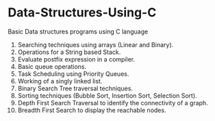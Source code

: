 # Data-Structures-Using-C
Basic Data structures programs using C language

1. Searching techniques using arrays (Linear and Binary).
2. Operations for a String based Stack.
3. Evaluate postfix expression in a compiler.
4. Basic queue operations.
5. Task Scheduling using Priority Queues.
6. Working of a singly linked list.
7. Binary Search Tree traversal techniques.
8. Sorting techniques (Bubble Sort, Insertion Sort, Selection Sort).
9. Depth First Search Traversal to identify the connectivity of a graph.
10. Breadth First Search to display the reachable nodes.
